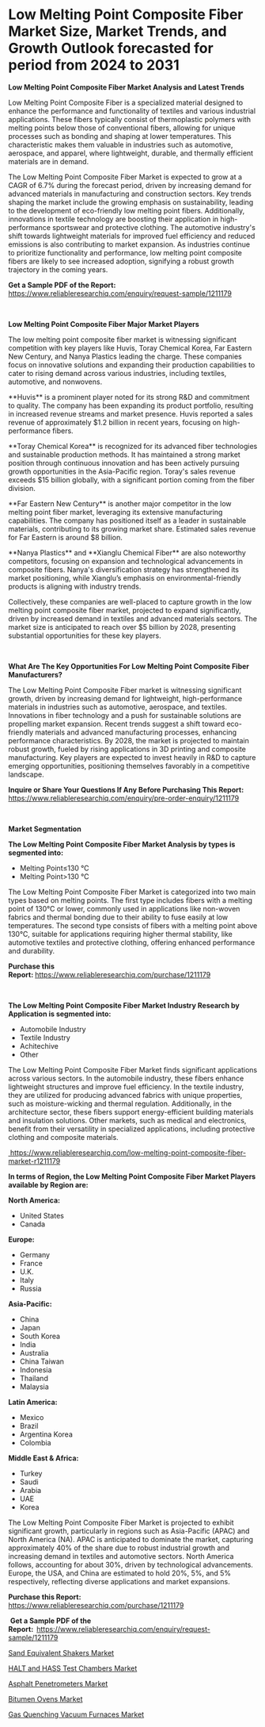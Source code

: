 <p><h1>Low Melting Point Composite Fiber Market Size, Market Trends, and Growth Outlook forecasted for period from 2024 to 2031</h1></p><p><strong>Low Melting Point Composite Fiber Market Analysis and Latest Trends</strong></p>
<p><p>Low Melting Point Composite Fiber is a specialized material designed to enhance the performance and functionality of textiles and various industrial applications. These fibers typically consist of thermoplastic polymers with melting points below those of conventional fibers, allowing for unique processes such as bonding and shaping at lower temperatures. This characteristic makes them valuable in industries such as automotive, aerospace, and apparel, where lightweight, durable, and thermally efficient materials are in demand.</p><p>The Low Melting Point Composite Fiber Market is expected to grow at a CAGR of 6.7% during the forecast period, driven by increasing demand for advanced materials in manufacturing and construction sectors. Key trends shaping the market include the growing emphasis on sustainability, leading to the development of eco-friendly low melting point fibers. Additionally, innovations in textile technology are boosting their application in high-performance sportswear and protective clothing. The automotive industry's shift towards lightweight materials for improved fuel efficiency and reduced emissions is also contributing to market expansion. As industries continue to prioritize functionality and performance, low melting point composite fibers are likely to see increased adoption, signifying a robust growth trajectory in the coming years.</p></p>
<p><strong>Get a Sample PDF of the Report:&nbsp;</strong> <a href="https://www.reliableresearchiq.com/enquiry/request-sample/1211179?utm_campaign=1630&utm_medium=2&utm_source=Github&utm_content=ia&utm_term=12102024&utm_id=low-melting-point-composite-fiber">https://www.reliableresearchiq.com/enquiry/request-sample/1211179</a></p>
<p>&nbsp;</p>
<p><strong>Low Melting Point Composite Fiber Major Market Players</strong></p>
<p><p>The low melting point composite fiber market is witnessing significant competition with key players like Huvis, Toray Chemical Korea, Far Eastern New Century, and Nanya Plastics leading the charge. These companies focus on innovative solutions and expanding their production capabilities to cater to rising demand across various industries, including textiles, automotive, and nonwovens.</p><p>**Huvis** is a prominent player noted for its strong R&D and commitment to quality. The company has been expanding its product portfolio, resulting in increased revenue streams and market presence. Huvis reported a sales revenue of approximately $1.2 billion in recent years, focusing on high-performance fibers.</p><p>**Toray Chemical Korea** is recognized for its advanced fiber technologies and sustainable production methods. It has maintained a strong market position through continuous innovation and has been actively pursuing growth opportunities in the Asia-Pacific region. Toray's sales revenue exceeds $15 billion globally, with a significant portion coming from the fiber division.</p><p>**Far Eastern New Century** is another major competitor in the low melting point fiber market, leveraging its extensive manufacturing capabilities. The company has positioned itself as a leader in sustainable materials, contributing to its growing market share. Estimated sales revenue for Far Eastern is around $8 billion.</p><p>**Nanya Plastics** and **Xianglu Chemical Fiber** are also noteworthy competitors, focusing on expansion and technological advancements in composite fibers. Nanya's diversification strategy has strengthened its market positioning, while Xianglu’s emphasis on environmental-friendly products is aligning with industry trends. </p><p>Collectively, these companies are well-placed to capture growth in the low melting point composite fiber market, projected to expand significantly, driven by increased demand in textiles and advanced materials sectors. The market size is anticipated to reach over $5 billion by 2028, presenting substantial opportunities for these key players.</p></p>
<p>&nbsp;</p>
<p><strong>What Are The Key Opportunities For Low Melting Point Composite Fiber Manufacturers?</strong></p>
<p><p>The Low Melting Point Composite Fiber market is witnessing significant growth, driven by increasing demand for lightweight, high-performance materials in industries such as automotive, aerospace, and textiles. Innovations in fiber technology and a push for sustainable solutions are propelling market expansion. Recent trends suggest a shift toward eco-friendly materials and advanced manufacturing processes, enhancing performance characteristics. By 2028, the market is projected to maintain robust growth, fueled by rising applications in 3D printing and composite manufacturing. Key players are expected to invest heavily in R&D to capture emerging opportunities, positioning themselves favorably in a competitive landscape.</p></p>
<p><strong>Inquire or Share Your Questions If Any Before Purchasing This Report:</strong> <a href="https://www.reliableresearchiq.com/enquiry/pre-order-enquiry/1211179?utm_campaign=1630&utm_medium=2&utm_source=Github&utm_content=ia&utm_term=12102024&utm_id=low-melting-point-composite-fiber">https://www.reliableresearchiq.com/enquiry/pre-order-enquiry/1211179</a></p>
<p>&nbsp;</p>
<p><strong>Market Segmentation</strong></p>
<p><strong>The Low Melting Point Composite Fiber Market Analysis by types is segmented into:</strong></p>
<p><ul><li>Melting Point≤130 ℃</li><li>Melting Point>130 ℃</li></ul></p>
<p><p>The Low Melting Point Composite Fiber Market is categorized into two main types based on melting points. The first type includes fibers with a melting point of 130°C or lower, commonly used in applications like non-woven fabrics and thermal bonding due to their ability to fuse easily at low temperatures. The second type consists of fibers with a melting point above 130°C, suitable for applications requiring higher thermal stability, like automotive textiles and protective clothing, offering enhanced performance and durability.</p></p>
<p><strong>Purchase this Report:&nbsp;</strong><a href="https://www.reliableresearchiq.com/purchase/1211179?utm_campaign=1630&utm_medium=2&utm_source=Github&utm_content=ia&utm_term=12102024&utm_id=low-melting-point-composite-fiber">https://www.reliableresearchiq.com/purchase/1211179</a></p>
<p>&nbsp;</p>
<p><strong>The Low Melting Point Composite Fiber Market Industry Research by Application is segmented into:</strong></p>
<p><ul><li>Automobile Industry</li><li>Textile Industry</li><li>Achitechive</li><li>Other</li></ul></p>
<p><p>The Low Melting Point Composite Fiber Market finds significant applications across various sectors. In the automobile industry, these fibers enhance lightweight structures and improve fuel efficiency. In the textile industry, they are utilized for producing advanced fabrics with unique properties, such as moisture-wicking and thermal regulation. Additionally, in the architecture sector, these fibers support energy-efficient building materials and insulation solutions. Other markets, such as medical and electronics, benefit from their versatility in specialized applications, including protective clothing and composite materials.</p></p>
<p><a href="https://www.reliableresearchiq.com/low-melting-point-composite-fiber-market-r1211179?utm_campaign=1630&utm_medium=2&utm_source=Github&utm_content=ia&utm_term=12102024&utm_id=low-melting-point-composite-fiber">&nbsp;https://www.reliableresearchiq.com/low-melting-point-composite-fiber-market-r1211179</a></p>
<p><strong>In terms of Region, the Low Melting Point Composite Fiber Market Players available by Region are:</strong></p>
<p>
    <p> <strong> North America: </strong>
        <ul>
            <li>United States</li>
            <li>Canada</li>
        </ul>
        </p> 
    <p> <strong> Europe: </strong>
        <ul>
            <li>Germany</li>
            <li>France</li>
            <li>U.K.</li>
            <li>Italy</li>
            <li>Russia</li>
        </ul>
        </p> 
    <p> <strong> Asia-Pacific: </strong>
        <ul>
            <li>China</li>
            <li>Japan</li>
            <li>South Korea</li>
            <li>India</li>
            <li>Australia</li>
            <li>China Taiwan</li>
            <li>Indonesia</li>
            <li>Thailand</li>
            <li>Malaysia</li>
        </ul>
        </p> 
    <p> <strong> Latin America: </strong>
        <ul>
            <li>Mexico</li>
            <li>Brazil</li>
            <li>Argentina Korea</li>
            <li>Colombia</li>
        </ul>
        </p> 
    <p> <strong> Middle East & Africa: </strong>
        <ul>
            <li>Turkey</li>
            <li>Saudi</li>
            <li>Arabia</li>
            <li>UAE</li>
            <li>Korea</li>
        </ul>
    </p>
    </p>
<p><p>The Low Melting Point Composite Fiber Market is projected to exhibit significant growth, particularly in regions such as Asia-Pacific (APAC) and North America (NA). APAC is anticipated to dominate the market, capturing approximately 40% of the share due to robust industrial growth and increasing demand in textiles and automotive sectors. North America follows, accounting for about 30%, driven by technological advancements. Europe, the USA, and China are estimated to hold 20%, 5%, and 5% respectively, reflecting diverse applications and market expansions.</p></p>
<p><strong>Purchase this Report: </strong><a href="https://www.reliableresearchiq.com/purchase/1211179?utm_campaign=1630&utm_medium=2&utm_source=Github&utm_content=ia&utm_term=12102024&utm_id=low-melting-point-composite-fiber">https://www.reliableresearchiq.com/purchase/1211179</a></p>
<p>&nbsp;<strong>Get a Sample PDF of the Report:&nbsp;&nbsp;</strong><a href="https://www.reliableresearchiq.com/enquiry/request-sample/1211179?utm_campaign=1630&utm_medium=2&utm_source=Github&utm_content=ia&utm_term=12102024&utm_id=low-melting-point-composite-fiber">https://www.reliableresearchiq.com/enquiry/request-sample/1211179</a></p>
<p><strong></strong></p>
<p><p><a href="https://www.linkedin.com/pulse/deep-dive-sand-equivalent-shakers-market-itstrends-segmentation-vweof?utm_campaign=1630&utm_medium=2&utm_source=Github&utm_content=ia&utm_term=12102024&utm_id=low-melting-point-composite-fiber">Sand Equivalent Shakers Market</a></p><p><a href="https://www.linkedin.com/pulse/driving-forces-global-halt-hass-test-chambers-market-trends-epa8f?utm_campaign=1630&utm_medium=2&utm_source=Github&utm_content=ia&utm_term=12102024&utm_id=low-melting-point-composite-fiber">HALT and HASS Test Chambers Market</a></p><p><a href="https://www.linkedin.com/pulse/insights-asphalt-penetrometers-industry-market-financial-nqhjf?utm_campaign=1630&utm_medium=2&utm_source=Github&utm_content=ia&utm_term=12102024&utm_id=low-melting-point-composite-fiber">Asphalt Penetrometers Market</a></p><p><a href="https://www.linkedin.com/pulse/strategic-insights-global-bitumen-ovens-market-trends-2024-4ljrc?utm_campaign=1630&utm_medium=2&utm_source=Github&utm_content=ia&utm_term=12102024&utm_id=low-melting-point-composite-fiber">Bitumen Ovens Market</a></p><p><a href="https://www.linkedin.com/pulse/gas-quenching-vacuum-furnaces-industry-forecast-market-shifts-ep5ff?utm_campaign=1630&utm_medium=2&utm_source=Github&utm_content=ia&utm_term=12102024&utm_id=low-melting-point-composite-fiber">Gas Quenching Vacuum Furnaces Market</a></p></p>